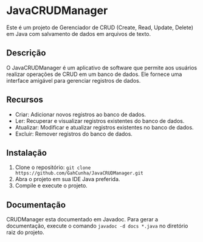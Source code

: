 # JavaCRUDManager

Este é um projeto de Gerenciador de CRUD (Create, Read, Update, Delete) em Java com salvamento de dados em arquivos de texto.

## Descrição

O JavaCRUDManager é um aplicativo de software que permite aos usuários realizar operações de CRUD em um banco de dados. Ele fornece uma interface amigável para gerenciar registros de dados.

## Recursos

- Criar: Adicionar novos registros ao banco de dados.
- Ler: Recuperar e visualizar registros existentes do banco de dados.
- Atualizar: Modificar e atualizar registros existentes no banco de dados.
- Excluir: Remover registros do banco de dados.

## Instalação

1. Clone o repositório: `git clone https://github.com/GahCunha/JavaCRUDManager.git`
2. Abra o projeto em sua IDE Java preferida.
3. Compile e execute o projeto.

## Documentação

CRUDManager esta documentado em Javadoc. Para gerar a documentação, execute o comando `javadoc -d docs *.java` no diretório raiz do projeto.

##
